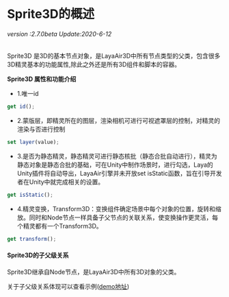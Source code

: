 # Sprite3D的概述

###### *version :2.7.0beta   Update:2020-6-12*

Sprite3D 是3D的基本节点对象，是LayaAir3D中所有节点类型的父类，包含很多3D精灵基本的功能属性,除此之外还是所有3D组件和脚本的容器。

**Sprite3D 属性和功能介绍**

- 1.唯一id

```typescript
get id();
```

- 2.蒙版层，即精灵所在的图层，渲染相机可进行可视遮罩层的控制，对精灵的渲染与否进行控制

```typescript
set layer(value);
```

- 3.是否为静态精灵，静态精灵可进行静态核批（静态合批自动进行），精灵为静态对象是静态合批的基础，可在Unity中制作场景时，进行勾选，Laya的Unity插件将自动导出，LayaAir引擎并未开放set isStatic函数，旨在引导开发者在Unity中就完成相关的设置。

```typescript
get isStatic();
```

- 4.精灵变换，Transform3D：变换组件确定场景中每个对象的位置，旋转和缩放。同时和Node节点一样具备子父节点的关联关系，使变换操作更灵活，每个精灵都有一个Transform3D。

```typescript
get transform();
```

#### Sprite3D的子父级关系

Sprite3D继承自Node节点，是LayaAir3D中所有3D对象的父类。

关于子父级关系体现可以查看示例([demo地址](https://layaair.ldc.layabox.com/demo2/?language=ch&category=3d&group=Sprite3D&name=Sprite3DParent))

